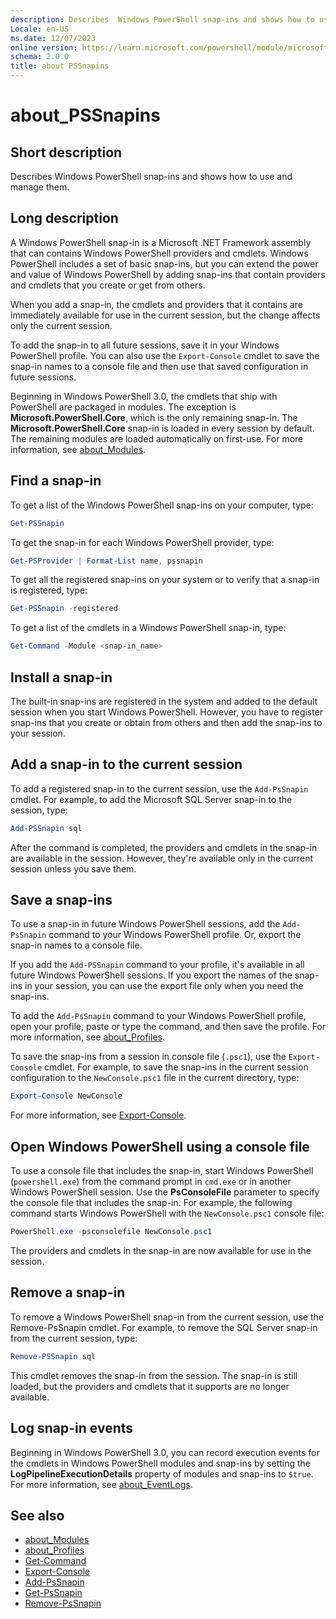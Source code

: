 ```yaml
---
description: Describes  Windows PowerShell snap-ins and shows how to use and manage them.
Locale: en-US
ms.date: 12/07/2023
online version: https://learn.microsoft.com/powershell/module/microsoft.powershell.core/about/about_pssnapins?view=powershell-5.1&WT.mc_id=ps-gethelp
schema: 2.0.0
title: about PSSnapins
---
```

# about_PSSnapins

## Short description

Describes  Windows PowerShell snap-ins and shows how to use and manage them.

## Long description

A Windows PowerShell snap-in is a Microsoft .NET Framework assembly that can
contains Windows PowerShell providers and cmdlets. Windows PowerShell includes
a set of basic snap-ins, but you can extend the power and value of Windows
PowerShell by adding snap-ins that contain providers and cmdlets that you
create or get from others.

When you add a snap-in, the cmdlets and providers that it contains are
immediately available for use in the current session, but the change affects
only the current session.

To add the snap-in to all future sessions, save it in your Windows PowerShell
profile. You can also use the `Export-Console` cmdlet to save the snap-in names
to a console file and then use that saved configuration in future sessions.

Beginning in Windows PowerShell 3.0, the cmdlets that ship with PowerShell are
packaged in modules. The exception is **Microsoft.PowerShell.Core**, which is
the only remaining snap-in. The **Microsoft.PowerShell.Core** snap-in is loaded
in every session by default. The remaining modules are loaded automatically on
first-use. For more information, see [about_Modules][02].

## Find a snap-in

To get a list of the  Windows PowerShell snap-ins on your computer, type:

```powershell
Get-PSSnapin
```

To get the snap-in for each  Windows PowerShell provider, type:

```powershell
Get-PSProvider | Format-List name, pssnapin
```

To get all the registered snap-ins on your system or to verify that a snap-in
is registered, type:

```powershell
Get-PSSnapin -registered
```

To get a list of the cmdlets in a  Windows PowerShell snap-in, type:

```powershell
Get-Command -Module <snap-in_name>
```

## Install a snap-in

The built-in snap-ins are registered in the system and added to the default
session when you start Windows PowerShell. However, you have to register
snap-ins that you create or obtain from others and then add the snap-ins to
your session.

## Add a snap-in to the current session

To add a registered snap-in to the current session, use the `Add-PsSnapin`
cmdlet. For example, to add the Microsoft SQL Server snap-in to the session,
type:

```powershell
Add-PSSnapin sql
```

After the command is completed, the providers and cmdlets in the snap-in are
available in the session. However, they're available only in the current
session unless you save them.

## Save a snap-ins

To use a snap-in in future Windows PowerShell sessions, add the `Add-PsSnapin`
command to your Windows PowerShell profile. Or, export the snap-in names to a
console file.

If you add the `Add-PSSnapin` command to your profile, it's available in all
future Windows PowerShell sessions. If you export the names of the snap-ins in
your session, you can use the export file only when you need the snap-ins.

To add the `Add-PsSnapin` command to your Windows PowerShell profile, open your
profile, paste or type the command, and then save the profile. For more
information, see [about_Profiles][03].

To save the snap-ins from a session in console file (`.psc1`), use the
`Export-Console` cmdlet. For example, to save the snap-ins in the current
session configuration to the `NewConsole.psc1` file in the current directory,
type:

```powershell
Export-Console NewConsole
```

For more information, see [Export-Console][05].

## Open Windows PowerShell using a console file

To use a console file that includes the snap-in, start Windows PowerShell
(`powershell.exe`) from the command prompt in `cmd.exe` or in another Windows
PowerShell session. Use the **PsConsoleFile** parameter to specify the console
file that includes the snap-in. For example, the following command starts
Windows PowerShell with the `NewConsole.psc1` console file:

```powershell
PowerShell.exe -psconsolefile NewConsole.psc1
```

The providers and cmdlets in the snap-in are now available for use in the
session.

## Remove a snap-in

To remove a Windows PowerShell snap-in from the current session, use the
Remove-PsSnapin cmdlet. For example, to remove the SQL Server snap-in from the
current session, type:

```powershell
Remove-PSSnapin sql
```

This cmdlet removes the snap-in from the session. The snap-in is still loaded,
but the providers and cmdlets that it supports are no longer available.

## Log snap-in events

Beginning in Windows PowerShell 3.0, you can record execution events for the
cmdlets in Windows PowerShell modules and snap-ins by setting the
**LogPipelineExecutionDetails** property of modules and snap-ins to `$true`.
For more information, see [about_EventLogs][01].

## See also

- [about_Modules][02]
- [about_Profiles][03]
- [Get-Command][06]
- [Export-Console][05]
- [Add-PsSnapin][04]
- [Get-PsSnapin][07]
- [Remove-PsSnapin][08]

<!-- link references -->
[01]: about_EventLogs.md
[02]: about_Modules.md
[03]: about_Profiles.md
[04]: xref:Microsoft.PowerShell.Core.Add-PSSnapin
[05]: xref:Microsoft.PowerShell.Core.Export-Console
[06]: xref:Microsoft.PowerShell.Core.Get-Command
[07]: xref:Microsoft.PowerShell.Core.Get-PSSnapin
[08]: xref:Microsoft.PowerShell.Core.Remove-PSSnapin
